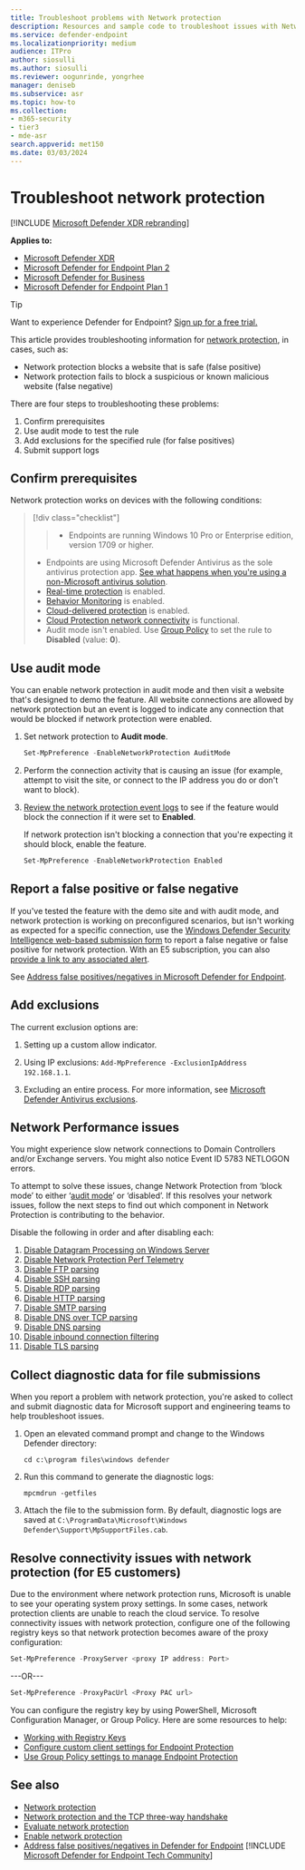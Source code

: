 ```yaml
---
title: Troubleshoot problems with Network protection
description: Resources and sample code to troubleshoot issues with Network protection in Microsoft Defender for Endpoint.
ms.service: defender-endpoint
ms.localizationpriority: medium
audience: ITPro
author: siosulli
ms.author: siosulli
ms.reviewer: oogunrinde, yongrhee
manager: deniseb
ms.subservice: asr
ms.topic: how-to
ms.collection: 
- m365-security
- tier3
- mde-asr
search.appverid: met150
ms.date: 03/03/2024
---
```


# Troubleshoot network protection

[!INCLUDE [Microsoft Defender XDR rebranding](../../includes/microsoft-defender.md)]

**Applies to:**
- [Microsoft Defender XDR](https://go.microsoft.com/fwlink/?linkid=2118804)
- [Microsoft Defender for Endpoint Plan 2](https://go.microsoft.com/fwlink/p/?linkid=2154037)
- [Microsoft Defender for Business](https://www.microsoft.com/security/business/endpoint-security/microsoft-defender-business?branch=main)
- [Microsoft Defender for Endpoint Plan 1](https://go.microsoft.com/fwlink/p/?linkid=2154037)

> [!TIP]
> Want to experience Defender for Endpoint? [Sign up for a free trial.](https://signup.microsoft.com/create-account/signup?products=7f379fee-c4f9-4278-b0a1-e4c8c2fcdf7e&ru=https://aka.ms/MDEp2OpenTrial?ocid=docs-wdatp-pullalerts-abovefoldlink)

This article provides troubleshooting information for [network protection](network-protection.md), in cases, such as:

- Network protection blocks a website that is safe (false positive)
- Network protection fails to block a suspicious or known malicious website (false negative)

There are four steps to troubleshooting these problems:

1. Confirm prerequisites
2. Use audit mode to test the rule
3. Add exclusions for the specified rule (for false positives)
4. Submit support logs

## Confirm prerequisites

Network protection works on devices with the following conditions:

> [!div class="checklist"]
> > - Endpoints are running Windows 10 Pro or Enterprise edition, version 1709 or higher.
> - Endpoints are using Microsoft Defender Antivirus as the sole antivirus protection app. [See what happens when you're using a non-Microsoft antivirus solution](/windows/security/threat-protection/microsoft-defender-antivirus/microsoft-defender-antivirus-compatibility).
> - [Real-time protection](/windows/security/threat-protection/microsoft-defender-antivirus/configure-real-time-protection-microsoft-defender-antivirus) is enabled.
> - [Behavior Monitoring](/microsoft-365/security/defender-endpoint/behavior-monitor) is enabled.
> - [Cloud-delivered protection](/windows/security/threat-protection/microsoft-defender-antivirus/enable-cloud-protection-microsoft-defender-antivirus) is enabled.
> - [Cloud Protection network connectivity](/microsoft-365/security/defender-endpoint/configure-network-connections-microsoft-defender-antivirus) is functional.
> - Audit mode isn't enabled. Use [Group Policy](enable-network-protection.md#group-policy) to set the rule to **Disabled** (value: **0**).

## Use audit mode

You can enable network protection in audit mode and then visit a website that's designed to demo the feature. All website connections are allowed by network protection but an event is logged to indicate any connection that would be blocked if network protection were enabled.

1. Set network protection to **Audit mode**.

   ```PowerShell
   Set-MpPreference -EnableNetworkProtection AuditMode
   ```

2. Perform the connection activity that is causing an issue (for example, attempt to visit the site, or connect to the IP address you do or don't want to block).

3. [Review the network protection event logs](network-protection.md#review-network-protection-events-in-windows-event-viewer) to see if the feature would block the connection if it were set to **Enabled**.

   If network protection isn't blocking a connection that you're expecting it should block, enable the feature.

   ```PowerShell
   Set-MpPreference -EnableNetworkProtection Enabled
   ```

## Report a false positive or false negative

If you've tested the feature with the demo site and with audit mode, and network protection is working on preconfigured scenarios, but isn't working as expected for a specific connection, use the [Windows Defender Security Intelligence web-based submission form](https://www.microsoft.com/wdsi/filesubmission) to report a false negative or false positive for network protection. With an E5 subscription, you can also [provide a link to any associated alert](alerts-queue.md).

See [Address false positives/negatives in Microsoft Defender for Endpoint](defender-endpoint-false-positives-negatives.md).

## Add exclusions

The current exclusion options are:

1. Setting up a custom allow indicator.

2. Using IP exclusions: `Add-MpPreference -ExclusionIpAddress 192.168.1.1`.

3. Excluding an entire process. For more information, see [Microsoft Defender Antivirus exclusions](configure-exclusions-microsoft-defender-antivirus.md). 

## Network Performance issues

You might experience slow network connections to Domain Controllers and/or Exchange servers. You might also notice Event ID 5783 NETLOGON errors.

To attempt to solve these issues, change Network Protection from ‘block mode’ to either ‘[audit mode](/microsoft-365/security/defender-endpoint/troubleshoot-np?view=o365-worldwide)’ or ‘disabled’. If this resolves your network issues, follow the next steps to find out which component in Network Protection is contributing to the behavior. 

Disable the following in order and after disabling each:

   1. [Disable Datagram Processing on Windows Server](/powershell/module/defender/set-mppreference?view=windowsserver2022-ps&preserve-view=true)
   1. [Disable Network Protection Perf Telemetry](/powershell/module/defender/set-mppreference?view=windowsserver2022-ps&preserve-view=true)
   1. [Disable FTP parsing](/powershell/module/defender/set-mppreference?view=windowsserver2022-ps&preserve-view=true)
   1. [Disable SSH parsing](/powershell/module/defender/set-mppreference?view=windowsserver2022-ps&preserve-view=true)
   1. [Disable RDP parsing](/powershell/module/defender/set-mppreference?view=windowsserver2022-ps&preserve-view=true)
   1. [Disable HTTP parsing](/powershell/module/defender/set-mppreference?view=windowsserver2022-ps&preserve-view=true)
   1. [Disable SMTP parsing](/powershell/module/defender/set-mppreference?view=windowsserver2022-ps&preserve-view=true)
   1. [Disable DNS over TCP parsing](/powershell/module/defender/set-mppreference?view=windowsserver2022-ps&preserve-view=true)
   1. [Disable DNS parsing ](/powershell/module/defender/set-mppreference?view=windowsserver2022-ps&preserve-view=true) 
   1. [Disable inbound connection filtering](/powershell/module/defender/set-mppreference?view=windowsserver2022-ps&preserve-view=true)
   1. [Disable TLS parsing](/powershell/module/defender/set-mppreference?view=windowsserver2022-ps&preserve-view=true)

## Collect diagnostic data for file submissions

When you report a problem with network protection, you're asked to collect and submit diagnostic data for Microsoft support and engineering teams to help troubleshoot issues.

1. Open an elevated command prompt and change to the Windows Defender directory:

   ```console
   cd c:\program files\windows defender
   ```

2. Run this command to generate the diagnostic logs:

   ```console
   mpcmdrun -getfiles
   ```

3. Attach the file to the submission form. By default, diagnostic logs are saved at `C:\ProgramData\Microsoft\Windows Defender\Support\MpSupportFiles.cab`.

## Resolve connectivity issues with network protection (for E5 customers)

Due to the environment where network protection runs, Microsoft is unable to see your operating system proxy settings. In some cases, network protection clients are unable to reach the cloud service. To resolve connectivity issues with network protection, configure one of the following registry keys so that network protection becomes aware of the proxy configuration:

```powershell
Set-MpPreference -ProxyServer <proxy IP address: Port>
```

---OR---

```powershell
Set-MpPreference -ProxyPacUrl <Proxy PAC url>
```

You can configure the registry key by using PowerShell, Microsoft Configuration Manager, or Group Policy. Here are some resources to help:

- [Working with Registry Keys](/powershell/scripting/samples/working-with-registry-keys)
- [Configure custom client settings for Endpoint Protection](/mem/configmgr/protect/deploy-use/endpoint-protection-configure-client)
- [Use Group Policy settings to manage Endpoint Protection](/mem/configmgr/protect/deploy-use/endpoint-protection-group-policies)

## See also

- [Network protection](network-protection.md)
- [Network protection and the TCP three-way handshake](network-protection.md#network-protection-and-the-tcp-three-way-handshake)
- [Evaluate network protection](evaluate-network-protection.md)
- [Enable network protection](enable-network-protection.md)
- [Address false positives/negatives in Defender for Endpoint](defender-endpoint-false-positives-negatives.md)
[!INCLUDE [Microsoft Defender for Endpoint Tech Community](../../includes/defender-mde-techcommunity.md)]
